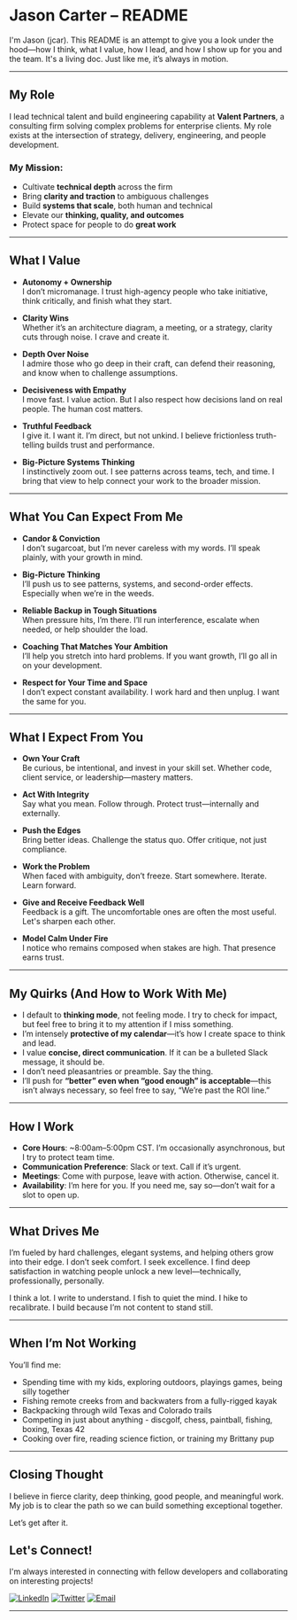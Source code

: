 # Jason Carter – README

I'm Jason (jcar). This README is an attempt to give you a look under the hood—how I think, what I value, how I lead, and how I show up for you and the team. It's a living doc. Just like me, it’s always in motion.

---

## My Role

I lead technical talent and build engineering capability at **Valent Partners**, a consulting firm solving complex problems for enterprise clients. My role exists at the intersection of strategy, delivery, engineering, and people development.

### My Mission:
- Cultivate **technical depth** across the firm
- Bring **clarity and traction** to ambiguous challenges
- Build **systems that scale**, both human and technical
- Elevate our **thinking, quality, and outcomes**
- Protect space for people to do **great work**

---

## What I Value

- **Autonomy + Ownership**  
  I don’t micromanage. I trust high-agency people who take initiative, think critically, and finish what they start.

- **Clarity Wins**  
  Whether it’s an architecture diagram, a meeting, or a strategy, clarity cuts through noise. I crave and create it.

- **Depth Over Noise**  
  I admire those who go deep in their craft, can defend their reasoning, and know when to challenge assumptions.

- **Decisiveness with Empathy**  
  I move fast. I value action. But I also respect how decisions land on real people. The human cost matters.

- **Truthful Feedback**  
  I give it. I want it. I’m direct, but not unkind. I believe frictionless truth-telling builds trust and performance.

- **Big-Picture Systems Thinking**  
  I instinctively zoom out. I see patterns across teams, tech, and time. I bring that view to help connect your work to the broader mission.

---

## What You Can Expect From Me

- **Candor & Conviction**  
  I don’t sugarcoat, but I’m never careless with my words. I’ll speak plainly, with your growth in mind.

- **Big-Picture Thinking**  
  I’ll push us to see patterns, systems, and second-order effects. Especially when we’re in the weeds.

- **Reliable Backup in Tough Situations**  
  When pressure hits, I’m there. I’ll run interference, escalate when needed, or help shoulder the load.

- **Coaching That Matches Your Ambition**  
  I’ll help you stretch into hard problems. If you want growth, I’ll go all in on your development.

- **Respect for Your Time and Space**  
  I don’t expect constant availability. I work hard and then unplug. I want the same for you.

---

## What I Expect From You

- **Own Your Craft**  
  Be curious, be intentional, and invest in your skill set. Whether code, client service, or leadership—mastery matters.

- **Act With Integrity**  
  Say what you mean. Follow through. Protect trust—internally and externally.

- **Push the Edges**  
  Bring better ideas. Challenge the status quo. Offer critique, not just compliance.

- **Work the Problem**  
  When faced with ambiguity, don’t freeze. Start somewhere. Iterate. Learn forward.

- **Give and Receive Feedback Well**  
  Feedback is a gift. The uncomfortable ones are often the most useful. Let's sharpen each other.

- **Model Calm Under Fire**  
  I notice who remains composed when stakes are high. That presence earns trust.

---

## My Quirks (And How to Work With Me)

- I default to **thinking mode**, not feeling mode. I try to check for impact, but feel free to bring it to my attention if I miss something.
- I’m intensely **protective of my calendar**—it’s how I create space to think and lead.
- I value **concise, direct communication**. If it can be a bulleted Slack message, it should be.
- I don’t need pleasantries or preamble. Say the thing.
- I’ll push for **“better” even when “good enough” is acceptable**—this isn’t always necessary, so feel free to say, “We’re past the ROI line.”

---

## How I Work

- **Core Hours**: ~8:00am–5:00pm CST. I’m occasionally asynchronous, but I try to protect team time.
- **Communication Preference**: Slack or text. Call if it’s urgent.
- **Meetings**: Come with purpose, leave with action. Otherwise, cancel it.
- **Availability**: I’m here for you. If you need me, say so—don’t wait for a slot to open up.

---

## What Drives Me

I’m fueled by hard challenges, elegant systems, and helping others grow into their edge. I don’t seek comfort. I seek excellence. I find deep satisfaction in watching people unlock a new level—technically, professionally, personally.

I think a lot. I write to understand. I fish to quiet the mind. I hike to recalibrate. I build because I’m not content to stand still.

---

## When I’m Not Working

You’ll find me:
- Spending time with my kids, exploring outdoors, playings games, being silly together
- Fishing remote creeks from and backwaters from a fully-rigged kayak
- Backpacking through wild Texas and Colorado trails
- Competing in just about anything - discgolf, chess, paintball, fishing, boxing, Texas 42
- Cooking over fire, reading science fiction, or training my Brittany pup

---

## Closing Thought

I believe in fierce clarity, deep thinking, good people, and meaningful work. My job is to clear the path so we can build something exceptional together.

Let’s get after it.

## Let's Connect!

I'm always interested in connecting with fellow developers and collaborating on interesting projects!

[![LinkedIn](https://img.shields.io/badge/-LinkedIn-0077B5?style=flat-square&logo=linkedin&logoColor=white)](https://linkedin.com/in/jason-carter-valent-partners)
[![Twitter](https://img.shields.io/badge/-Twitter-1DA1F2?style=flat-square&logo=twitter&logoColor=white)](https://twitter.com/jcar)
[![Email](https://img.shields.io/badge/-Email-D14836?style=flat-square&logo=gmail&logoColor=white)](mailto:jason.joe.carter@gmail.com)


---

